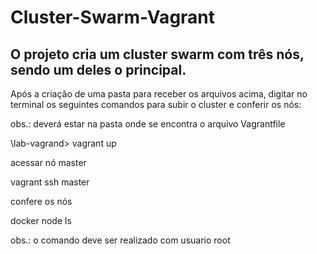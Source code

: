# Cluster-Swarm-Vagrant

## O projeto cria um cluster swarm com três nós, sendo um deles o principal.

Após a criação de uma pasta para receber os arquivos acima, digitar no terminal os seguintes comandos para subir o cluster e conferir os nós:

obs.: deverá estar na pasta onde se encontra o arquivo Vagrantfile

\lab-vagrand> vagrant up

acessar nó master

vagrant ssh master

confere os nós

docker node ls

obs.: o comando deve ser realizado com usuario root

